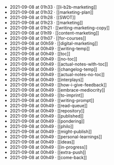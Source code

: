 - 2021-09-08 at 01h33 · [[li-b2b-marketing]]
- 2021-09-08 at 01h32 · [[marketing-plan]]
- 2021-09-08 at 01h28 · [[SWOT]]
- 2021-09-08 at 01h23 · [[marketing]]
- 2021-09-08 at 01h21 · [[writing-marketing-copy]]
- 2021-09-08 at 01h19 · [[content-marketing]]
- 2021-09-08 at 01h07 · [[for-courses]]
- 2021-09-08 at 00h59 · [[digital-marketing]]
- 2021-09-08 at 00h49 · [[writing-temp]]
- 2021-09-08 at 00h49 · [[toc]]
- 2021-09-08 at 00h49 · [[no-toc]]
- 2021-09-08 at 00h49 · [[actual-notes-with-toc]]
- 2021-09-08 at 00h49 · [[changelog-temp]]
- 2021-09-08 at 00h49 · [[actual-notes-no-toc]]
- 2021-09-08 at 00h49 · [[interplays]]
- 2021-09-08 at 00h49 · [[how-i-give-feedback]]
- 2021-09-08 at 00h49 · [[embrace-mediocrity]]
- 2021-09-08 at 00h49 · [[to-imprint]]
- 2021-09-08 at 00h49 · [[writing-prompt]]
- 2021-09-08 at 00h49 · [[read-queue]]
- 2021-09-08 at 00h49 · [[repository]]
- 2021-09-08 at 00h49 · [[published]]
- 2021-09-08 at 00h49 · [[pondering]]
- 2021-09-08 at 00h49 · [[philo]]
- 2021-09-08 at 00h49 · [[might-publish]]
- 2021-09-08 at 00h49 · [[personal-learnings]]
- 2021-09-08 at 00h49 · [[ideas]]
- 2021-09-08 at 00h49 · [[in-progress]]
- 2021-09-08 at 00h49 · [[extra-push]]
- 2021-09-08 at 00h49 · [[come-back]]
